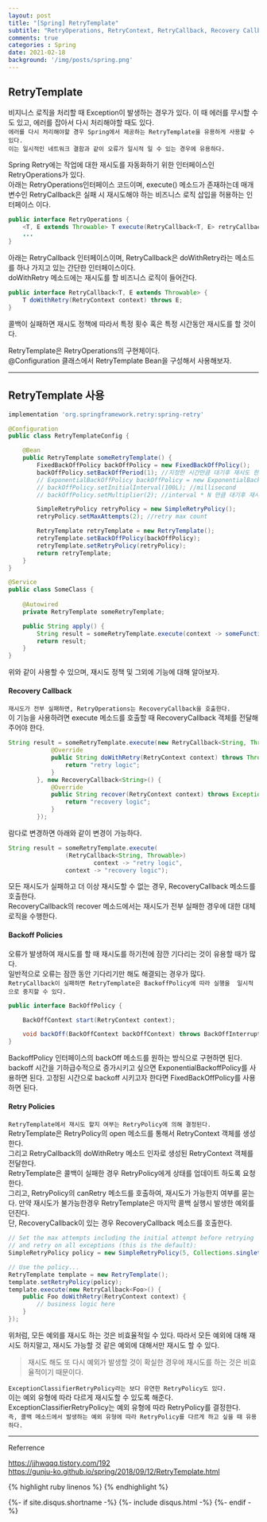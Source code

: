 ```yaml
---
layout: post
title: "[Spring] RetryTemplate"
subtitle: "RetryOperations, RetryContext, RetryCallback, Recovery Callback, Retry Policies, Backoff Policies" 
comments: true
categories : Spring
date: 2021-02-18
background: '/img/posts/spring.png'
---
```


## RetryTemplate   

비지니스 로직을 처리할 때 Exception이 발생하는 경우가 있다. 이 때 에러를 무시할 수도 있고, 
    에러를 잡아서 다시 처리해야할 때도 있다.   
`에러를 다시 처리해야할 경우 Spring에서 제공하는 RetryTemplate을 유용하게 사용할 수 있다.`    
`이는 일시적인 네트워크 결함과 같이 오류가 일시적 일 수 있는 경우에 유용하다.`   

Spring Retry에는 작업에 대한 재시도를 자동화하기 위한 인터페이스인 RetryOperations가 있다.   
아래는 RetryOperations인터페이스 코드이며, execute() 메소드가 존재하는데 매개변수인 
RetryCallback은 실패 시 재시도해야 하는 비즈니스 로직 삽입을 허용하는 
인터페이스 이다.     

```java
public interface RetryOperations {
	<T, E extends Throwable> T execute(RetryCallback<T, E> retryCallback) throws E;
    ...
}
```

아래는 RetryCallback 인터페이스이며, RetryCallback은 doWithRetry라는 메소드를 하나 가지고 
있는 간단한 인터페이스이다.   
doWithRetry 메소드에는 재시도를 할 비즈니스 로직이 들어간다.    


```java
public interface RetryCallback<T, E extends Throwable> {
	T doWithRetry(RetryContext context) throws E;
}
```

콜백이 실패하면 재시도 정책에 따라서 특정 횟수 혹은 특정 시간동안 재시도를 할 것이다.   


RetryTemplate은 RetryOperations의 구현체이다.   
@Configuration 클래스에서 RetryTemplate Bean을 구성해서 사용해보자.   

- - - 

## RetryTemplate 사용

```gradle
implementation 'org.springframework.retry:spring-retry'
```

```java
@Configuration
public class RetryTemplateConfig {

    @Bean
    public RetryTemplate someRetryTemplate() {
        FixedBackOffPolicy backOffPolicy = new FixedBackOffPolicy();
        backOffPolicy.setBackOffPeriod(1); //지정한 시간만큼 대기후 재시도 한다.
        // ExponentialBackOffPolicy backOffPolicy = new ExponentialBackOffPolicy();
        // backOffPolicy.setInitialInterval(100L); //millisecond
        // backOffPolicy.setMultiplier(2); //interval * N 만큼 대기후 재시도 한다.

        SimpleRetryPolicy retryPolicy = new SimpleRetryPolicy();
        retryPolicy.setMaxAttempts(2); //retry max count

        RetryTemplate retryTemplate = new RetryTemplate();
        retryTemplate.setBackOffPolicy(backOffPolicy);
        retryTemplate.setRetryPolicy(retryPolicy);
        return retryTemplate;
    }
}
```

```java
@Service
public class SomeClass {
    
    @Autowired
    private RetryTemplate someRetryTemplate;   

    public String apply() {
        String result = someRetryTemplate.execute(context -> someFunction());
        return result;
    }
}
```

위와 같이 사용할 수 있으며, 재시도 정책 및 그외에 기능에 대해 알아보자.   

#### Recovery Callback   

`재시도가 전부 실패하면, RetryOperations는 RecoveryCallback을 호출한다.`   
이 기능을 사용하려면 execute 메소드를 호출할 때 RecoveryCallback 객체를 
전달해주어야 한다.   

```java
String result = someRetryTemplate.execute(new RetryCallback<String, Throwable>() {
            @Override
            public String doWithRetry(RetryContext context) throws Throwable {
                return "retry logic";
            }
        }, new RecoveryCallback<String>() {
            @Override
            public String recover(RetryContext context) throws Exception {
                return "recovery logic";
            }
        });
```

람다로 변경하면 아래와 같이 변경이 가능하다.   

```java
String result = someRetryTemplate.execute(
                (RetryCallback<String, Throwable>) 
                        context -> "retry logic", 
                context -> "recovery logic");
```

모든 재시도가 실패하고 더 이상 재시도할 수 없는 경우, RecoveryCallback 메소드를 호출한다.    
RecoveryCallback의 recover 메소드에서는 재시도가 전부 실패한 경우에 대한 대체 로직을 수행한다.   

#### Backoff Policies   

오류가 발생하여 재시도를 할 때 재시도를 하기전에 잠깐 기다리는 것이 유용할 때가 많다.   
일반적으로 오류는 잠깐 동안 기다리기만 해도 해결되는 경우가 많다.   
`RetryCallback이 실패하면 RetryTemplate은 BackoffPolicy에 따라 실행을 
일시적으로 중지할 수 있다.`   

```java
public interface BackOffPolicy {

	BackOffContext start(RetryContext context);

	void backOff(BackOffContext backOffContext) throws BackOffInterruptedException;
}
```

BackoffPolicy 인터페이스의 backOff 메소드를 원하는 방식으로 구현하면 된다.   
backoff 시간을 기하급수적으로 증가시키고 싶으면 ExponentialBackoffPolicy를 
사용하면 된다. 고정된 시간으로 backoff 시키고자 한다면 FixedBackOffPolicy를 사용하면 된다.   

#### Retry Policies   

`RetryTemplate에서 재시도 할지 여부는 RetryPolicy에 의해 결정된다.`   
RetryTemplate은 RetryPolicy의 open 메소드를 통해서 RetryContext 객체를 생성한다.   
그리고 RetryCallback의 doWithRetry 메소드 인자로 생성된 RetryContext 객체를 전달한다.   
RetryTemplate은 콜백이 실패한 경우 RetryPolicy에게 상태를 업데이트 하도록 요청한다.   
그리고, RetryPolicy의 canRetry 메소드를 호출하여, 재시도가 가능한지 여부를 묻는다. 
만약 재시도가 불가능한경우 RetryTemplate은 마지막 콜백 실행시 발생한 예외를 던진다.   
단, RecoveryCallback이 있는 경우 RecoveryCallback 메소드를 호출한다.    


```java
// Set the max attempts including the initial attempt before retrying
// and retry on all exceptions (this is the default):
SimpleRetryPolicy policy = new SimpleRetryPolicy(5, Collections.singletonMap(Exception.class, true));

// Use the policy...
RetryTemplate template = new RetryTemplate();
template.setRetryPolicy(policy);
template.execute(new RetryCallback<Foo>() {
    public Foo doWithRetry(RetryContext context) {
        // business logic here
    }
});
```

위처럼, 모든 예외를 재시도 하는 것은 비효율적일 수 있다. 따라서 모든 예외에 
대해 재시도 하지말고, 재시도 가능할 것 같은 예외에 대해서만 재시도 할 수 있다.  

> 재시도 해도 또 다시 예외가 발생할 것이 확실한 경우에 재시도를 하는 것은 비효율적이기 때문이다.   

`ExceptionClassifierRetryPolicy라는 보다 유연한 RetryPolicy도 있다.`   
이는 예외 유형에 따라 다르게 재시도할 수 있도록 해준다. ExceptionClassifierRetryPolicy는 
예외 유형에 따라 RetryPolicy를 결정한다.   
`즉, 콜백 메소드에서 발생하는 예외 유형에 따라 RetryPolicy를 다르게 하고 싶을 때 유용하다.`   

- - -
Referrence 

<https://jjhwqqq.tistory.com/192>   
<https://gunju-ko.github.io/spring/2018/09/12/RetryTemplate.html>   

{% highlight ruby linenos %}
{% endhighlight %}


{%- if site.disqus.shortname -%}
    {%- include disqus.html -%}
{%- endif -%}

